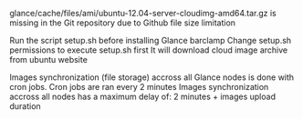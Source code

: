 glance/cache/files/ami/ubuntu-12.04-server-cloudimg-amd64.tar.gz is missing in the Git repository due to Github file size limitation

Run the script setup.sh before installing Glance barclamp
Change setup.sh permissions to execute setup.sh first
It will download cloud image archive from ubuntu website

Images synchronization (file storage) accross all Glance nodes is  done with cron jobs.
Cron jobs are ran every 2 minutes 
Images synchronization  accross all nodes has a maximum delay of: 2 minutes + images upload duration 
